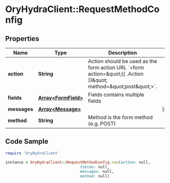 # OryHydraClient::RequestMethodConfig

## Properties

Name | Type | Description | Notes
------------ | ------------- | ------------- | -------------
**action** | **String** | Action should be used as the form action URL &#x60;&lt;form action&#x3D;\&quot;{{ .Action }}\&quot; method&#x3D;\&quot;post\&quot;&gt;&#x60;. | 
**fields** | [**Array&lt;FormField&gt;**](FormField.md) | Fields contains multiple fields | 
**messages** | [**Array&lt;Message&gt;**](Message.md) |  | [optional] 
**method** | **String** | Method is the form method (e.g. POST) | 

## Code Sample

```ruby
require 'OryHydraClient'

instance = OryHydraClient::RequestMethodConfig.new(action: null,
                                 fields: null,
                                 messages: null,
                                 method: null)
```



